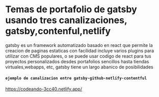 # Temas de portafolio de gatsby usando tres canalizaciones, gatsby,contenful,netlify
gatsby es un framework automatizado basado en react que permite la creacion de paginas estaticas con facilidad
incluye varios plugins para utilizar con CMS populares, o se puede usar codigo de react para tus proyectos personalizados
desdes portafolios sencillos hasta tiendas virtuales,webapps, etc, gatsby tiene un largo abanico de posibilidades



#### `ejemplo de canalizacion entre gatsby-github-netlify-contentful`
https://codeando-3cc40.netlify.app/




